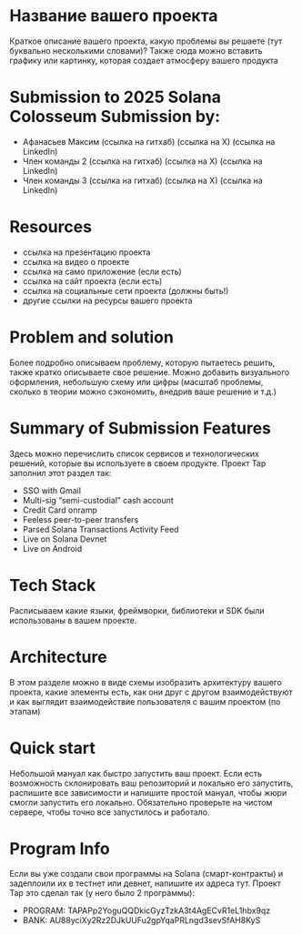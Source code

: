 # Название вашего проекта
Краткое описание вашего проекта, какую проблемы вы решаете (тут буквально несколькими словами)?
Также сюда можно вставить графику или картинку, которая создает атмосферу вашего продукта

# Submission to 2025 Solana Colosseum Submission by:
- Афанасьев Максим (ссылка на гитхаб) (ссылка на Х) (ссылка на LinkedIn)
- Член команды 2 (ссылка на гитхаб) (ссылка на Х) (ссылка на LinkedIn)
- Член команды 3 (ссылка на гитхаб) (ссылка на Х) (ссылка на LinkedIn)

# Resources
- ссылка на презентацию проекта
- ссылка на видео о проекте
- ссылка на само приложение (если есть)
- ссылка на сайт проекта (если есть)
- ссылка на социальные сети проекта (должны быть!)
- другие ссылки на ресурсы вашего проекта

# Problem and solution
Более подробно описываем проблему, которую пытаетесь решить, также кратко описываете свое решение. Можно добавить визуального оформления, небольшую схему или цифры (масштаб проблемы, сколько в теории можно сэкономить, внедрив ваше решение и т.д.)

# Summary of Submission Features
Здесь можно перечислить список сервисов и технологических решений, которые вы используете в своем продукте.
Проект Tap заполнил этот раздел так:
   - SSO with Gmail
   - Multi-sig “semi-custodial” cash account
   - Credit Card onramp
   - Feeless peer-to-peer transfers
   - Parsed Solana Transactions Activity Feed
   - Live on Solana Devnet
   - Live on Android

# Tech Stack
Расписываем какие языки, фреймворки, библиотеки и SDK были использованы в вашем проекте.

# Architecture
В этом разделе можно в виде схемы изобразить архитектуру вашего проекта, какие элементы есть, как они друг с другом взаимодействуют и как выглядит взаимодействие пользователя с вашим проектом (по этапам)

# Quick start
Небольшой мануал как быстро запустить ваш проект. Если есть возможность склонировать ваш репозиторий и локально его запустить, распишите все зависимости и напишите простой мануал, чтобы жюри смогли запустить его локально. Обязательно проверьте на чистом сервере, чтобы точно все запустилось и работало.

# Program Info
Если вы уже создали свои программы на Solana (смарт-контракты) и задеплоили их в тестнет или девнет, напишите их адреса тут. Проект Tap это сделал так (у него было 2 программы):
 - PROGRAM: TAPAPp2YoguQQDkicGyzTzkA3t4AgECvR1eL1hbx9qz
 - BANK: AU88yciXy2Rz2DJkUUFu2gpYqaPRLngd3sevSfAH8KyS
